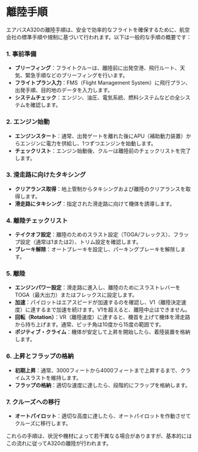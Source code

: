 # 離陸手順
エアバスA320の離陸手順は、安全で効率的なフライトを確保するために、航空会社の標準手順や規制に基づいて行われます。以下は一般的な手順の概要です：

### 1. **事前準備**
   - **ブリーフィング**：フライトクルーは、離陸前に出発空港、飛行ルート、天気、緊急手順などのブリーフィングを行います。
   - **フライトプラン入力**：FMS（Flight Management System）に飛行プラン、出発手順、目的地のデータを入力します。
   - **システムチェック**：エンジン、油圧、電気系統、燃料システムなどの全システムを確認します。
   
### 2. **エンジン始動**
   - **エンジンスタート**：通常、出発ゲートを離れた後にAPU（補助動力装置）からエンジンに電力を供給し、1つずつエンジンを始動します。
   - **チェックリスト**：エンジン始動後、クルーは離陸前のチェックリストを完了します。

### 3. **滑走路に向けたタキシング**
   - **クリアランス取得**：地上管制からタキシングおよび離陸のクリアランスを取得します。
   - **滑走路にタキシング**：指定された滑走路に向けて機体を誘導します。

### 4. **離陸チェックリスト**
   - **テイクオフ設定**：離陸のためのスラスト設定（TOGA/フレックス）、フラップ設定（通常は1または2）、トリム設定を確認します。
   - **ブレーキ解除**：オートブレーキを設定し、パーキングブレーキを解除します。

### 5. **離陸**
   - **エンジンパワー設定**：滑走路に進入し、離陸のためにスラストレバーをTOGA（最大出力）またはフレックスに設定します。
   - **加速**：パイロットはエアスピードが加速するのを確認し、V1（離陸決定速度）に達するまで加速を続けます。V1を超えると、離陸中止はできません。
   - **回転（Rotation）**：VR（離陸速度）に達すると、機首を上げて機体を滑走路から持ち上げます。通常、ピッチ角は10度から15度の範囲です。
   - **ポジティブ・クライム**：機体が安定して上昇を開始したら、着陸装置を格納します。

### 6. **上昇とフラップの格納**
   - **初期上昇**：通常、3000フィートから4000フィートまで上昇するまで、クライムスラストを維持します。
   - **フラップの格納**：適切な速度に達したら、段階的にフラップを格納します。

### 7. **クルーズへの移行**
   - **オートパイロット**：適切な高度に達したら、オートパイロットを作動させてクルーズに移行します。

これらの手順は、状況や機材によって若干異なる場合がありますが、基本的にはこの流れに従ってA320の離陸が行われます。